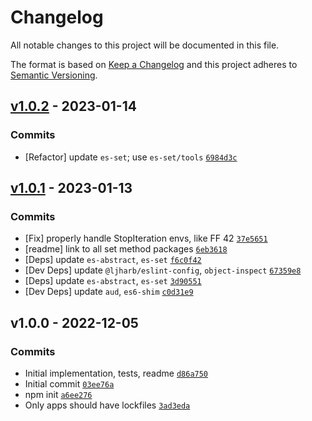 # Changelog

All notable changes to this project will be documented in this file.

The format is based on [Keep a Changelog](https://keepachangelog.com/en/1.0.0/)
and this project adheres to [Semantic Versioning](https://semver.org/spec/v2.0.0.html).

## [v1.0.2](https://github.com/es-shims/Set.prototype.symmetricDifference/compare/v1.0.1...v1.0.2) - 2023-01-14

### Commits

- [Refactor] update `es-set`; use `es-set/tools` [`6984d3c`](https://github.com/es-shims/Set.prototype.symmetricDifference/commit/6984d3c11340b8b0166306ce17298df55797ddb6)

## [v1.0.1](https://github.com/es-shims/Set.prototype.symmetricDifference/compare/v1.0.0...v1.0.1) - 2023-01-13

### Commits

- [Fix] properly handle StopIteration envs, like FF 42 [`37e5651`](https://github.com/es-shims/Set.prototype.symmetricDifference/commit/37e5651ed60aa4a5de6bb372a966828035fce626)
- [readme] link to all set method packages [`6eb3618`](https://github.com/es-shims/Set.prototype.symmetricDifference/commit/6eb3618521e9b58d6821c16226985f20f90d19e2)
- [Deps] update `es-abstract`, `es-set` [`f6c0f42`](https://github.com/es-shims/Set.prototype.symmetricDifference/commit/f6c0f423bee12965ceafd98c9697897b589cad2d)
- [Dev Deps] update `@ljharb/eslint-config`, `object-inspect` [`67359e8`](https://github.com/es-shims/Set.prototype.symmetricDifference/commit/67359e85c82e2d79e1bce63711c0b12829ed81b3)
- [Deps] update `es-abstract`, `es-set` [`3d90551`](https://github.com/es-shims/Set.prototype.symmetricDifference/commit/3d90551c73f60f47fd11f3ab194b1cebdfd82bf1)
- [Dev Deps] update `aud`, `es6-shim` [`c0d31e9`](https://github.com/es-shims/Set.prototype.symmetricDifference/commit/c0d31e907bdf1d150aaedd24c18063449caf34f2)

## v1.0.0 - 2022-12-05

### Commits

- Initial implementation, tests, readme [`d86a750`](https://github.com/es-shims/Set.prototype.symmetricDifference/commit/d86a750d1249852e4839cc64dd05d73afaec78a7)
- Initial commit [`03ee76a`](https://github.com/es-shims/Set.prototype.symmetricDifference/commit/03ee76a63756a701eda9429825188a7d88198c1e)
- npm init [`a6ee276`](https://github.com/es-shims/Set.prototype.symmetricDifference/commit/a6ee276ff99b04ddc887b80f86983315733a5639)
- Only apps should have lockfiles [`3ad3eda`](https://github.com/es-shims/Set.prototype.symmetricDifference/commit/3ad3edaa322367d4ac314d82834503dbe710a810)
